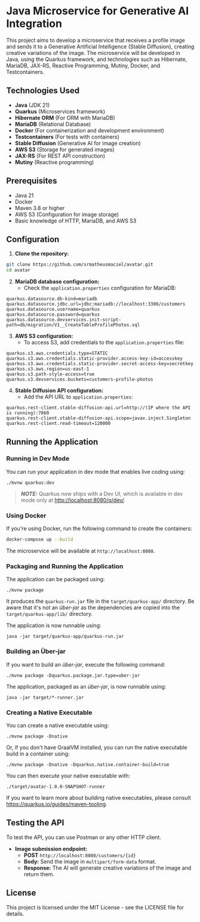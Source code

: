 # Java Microservice for Generative AI Integration

This project aims to develop a microservice that receives a profile image and sends it to a Generative Artificial Intelligence (Stable Diffusion), creating creative variations of the image. The microservice will be developed in Java, using the Quarkus framework, and technologies such as Hibernate, MariaDB, JAX-RS, Reactive Programming, Mutiny, Docker, and Testcontainers.

## Technologies Used

- **Java** (JDK 21)
- **Quarkus** (Microservices framework)
- **Hibernate ORM** (For ORM with MariaDB)
- **MariaDB** (Relational Database)
- **Docker** (For containerization and development environment)
- **Testcontainers** (For tests with containers)
- **Stable Diffusion** (Generative AI for image creation)
- **AWS S3** (Storage for generated images)
- **JAX-RS** (For REST API construction)
- **Mutiny** (Reactive programming)

## Prerequisites

- Java 21
- Docker
- Maven 3.8 or higher
- AWS S3 (Configuration for image storage)
- Basic knowledge of HTTP, MariaDB, and AWS S3

## Configuration

1. **Clone the repository:**

```bash
git clone https://github.com/srmatheusmaciel/avatar.git
cd avatar
```

2. **MariaDB database configuration:**
   - Check the `application.properties` configuration for MariaDB:

```properties
quarkus.datasource.db-kind=mariadb
quarkus.datasource.jdbc.url=jdbc:mariadb://localhost:3306/customers
quarkus.datasource.username=quarkus
quarkus.datasource.password=quarkus
quarkus.datasource.devservices.init-script-path=db/migration/V1__CreateTableProfilePhotos.sql
```

3. **AWS S3 configuration:**
   - To access S3, add credentials to the `application.properties` file:

```properties
quarkus.s3.aws.credentials.type=STATIC
quarkus.s3.aws.credentials.static-provider.access-key-id=accesskey
quarkus.s3.aws.credentials.static-provider.secret-access-key=secretkey
quarkus.s3.aws.region=us-east-1
quarkus.s3.path-style-access=true
quarkus.s3.devservices.buckets=customers-profile-photos
```

4. **Stable Diffusion API configuration:**
   - Add the API URL to `application.properties`:

```properties
quarkus.rest-client.stable-diffusion-api.url=http://(IP where the API is running):7860
quarkus.rest-client.stable-diffusion-api.scope=javax.inject.Singleton
quarkus.rest-client.read-timeout=120000
```

## Running the Application

### Running in Dev Mode

You can run your application in dev mode that enables live coding using:

```shell script
./mvnw quarkus:dev
```

> **_NOTE:_** Quarkus now ships with a Dev UI, which is available in dev mode only at <http://localhost:8080/q/dev/>.

### Using Docker

If you're using Docker, run the following command to create the containers:

```bash
docker-compose up --build
```

The microservice will be available at `http://localhost:8080`.

### Packaging and Running the Application

The application can be packaged using:

```shell script
./mvnw package
```

It produces the `quarkus-run.jar` file in the `target/quarkus-app/` directory.
Be aware that it's not an _über-jar_ as the dependencies are copied into the `target/quarkus-app/lib/` directory.

The application is now runnable using:

```shell script
java -jar target/quarkus-app/quarkus-run.jar
```

### Building an Über-jar

If you want to build an _über-jar_, execute the following command:

```shell script
./mvnw package -Dquarkus.package.jar.type=uber-jar
```

The application, packaged as an _über-jar_, is now runnable using:

```shell script
java -jar target/*-runner.jar
```

### Creating a Native Executable

You can create a native executable using:

```shell script
./mvnw package -Dnative
```

Or, if you don't have GraalVM installed, you can run the native executable build in a container using:

```shell script
./mvnw package -Dnative -Dquarkus.native.container-build=true
```

You can then execute your native executable with:

```shell script
./target/avatar-1.0.0-SNAPSHOT-runner
```

If you want to learn more about building native executables, please consult <https://quarkus.io/guides/maven-tooling>.

## Testing the API

To test the API, you can use Postman or any other HTTP client.

- **Image submission endpoint:**
  - **POST** `http://localhost:8080/customers/{id}`
  - **Body:** Send the image in `multipart/form-data` format.
  - **Response:** The AI will generate creative variations of the image and return them.


## License

This project is licensed under the MIT License - see the LICENSE file for details.

